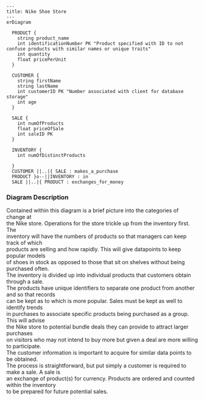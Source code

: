 ```mermaid
---
title: Nike Shoe Store
---
erDiagram

  PRODUCT {
    string product_name
    int identificationNumber PK "Product specified with ID to not confuse products with similar names or unique traits"
    int quantity
    float pricePerUnit
  }
 
  CUSTOMER {
    string firstName
    string lastName
    int customerID PK "Number associated with client for database storage"
    int age
  }
  
  SALE {
    int numOfProducts
    float priceOfSale
    int saleID PK
  }
  
  INVENTORY {
    int numOfDistinctProducts
    
  }
  CUSTOMER ||..|{ SALE : makes_a_purchase
  PRODUCT }o--||INVENTORY : in
  SALE ||..|{ PRODUCT : exchanges_for_money
```
### Diagram Description
Contained within this diagram is a brief picture into the categories of change at  
the Nike store. Operations for the store trickle up from the inventory first. The  
inventory will have the numbers of products so that managers can keep track of which  
products are selling and how rapidly. This will give datapoints to keep popular models  
of shoes in stock as opposed to those that sit on shelves without being purchased often.  
The inventory is divided up into individual products that customers obtain through a sale.  
The products have unique identifiers to separate one product from another and so that records  
can be kept as to which is more popular. Sales must be kept as well to identify trends  
in purchases to associate specific products being purchased as a group. This will advise  
the Nike store to potential bundle deals they can provide to attract larger purchases  
on visitors who may not intend to buy more but given a deal are more willing to participate.  
The customer information is important to acquire for similar data points to be obtained.  
The process is straightforward, but put simply a customer is required to make a sale. A sale is  
an exchange of product(s) for currency. Products are ordered and counted within the inventory  
to be prepared for future potential sales.
